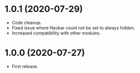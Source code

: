 # 1.0.1 (2020-07-29)

* Code cleanup.
* Fixed issue where Navbar could not be set to always hidden.
* Increased compatibility with other modules.

# 1.0.0 (2020-07-27)

* First release.